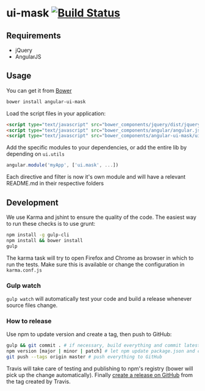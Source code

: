 # ui-mask [![Build Status](https://travis-ci.org/angular-ui/ui-mask.svg?branch=master)](https://travis-ci.org/angular-ui/ui-mask)




## Requirements

- jQuery
- AngularJS

## Usage


You can get it from [Bower](http://bower.io/)

```sh
bower install angular-ui-mask
```

Load the script files in your application:

```html
<script type="text/javascript" src="bower_components/jquery/dist/jquery.js"></script>
<script type="text/javascript" src="bower_components/angular/angular.js"></script>
<script type="text/javascript" src="bower_components/angular-ui-mask/ui-mask.js"></script>
```

Add the specific modules to your dependencies, or add the entire lib by depending on `ui.utils`

```javascript
angular.module('myApp', ['ui.mask', ...])
```

Each directive and filter is now it's own module and will have a relevant README.md in their respective folders

## Development

We use Karma and jshint to ensure the quality of the code.  The easiest way to run these checks is to use grunt:

```sh
npm install -g gulp-cli
npm install && bower install
gulp
```

The karma task will try to open Firefox and Chrome as browser in which to run the tests.  Make sure this is available or change the configuration in `karma.conf.js`


### Gulp watch

`gulp watch` will automatically test your code and build a release whenever source files change.

### How to release

Use npm to update version and create a tag, then push to GitHub:

````sh
gulp && git commit . # if necessary, build everything and commit latest changes
npm version [major | minor | patch] # let npm update package.json and create a tag
git push --tags origin master # push everything to GitHub
````

Travis will take care of testing and publishing to npm's registry (bower will pick up the change automatically). Finally [create a release on GitHub](https://github.com/angular-ui/ui-mask/releases/new) from the tag created by Travis.

